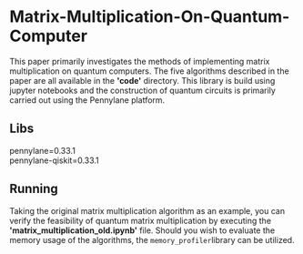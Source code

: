 # Matrix-Multiplication-On-Quantum-Computer

This paper primarily investigates the methods of implementing matrix multiplication on quantum computers. 
The five algorithms described in the paper are all available in the __'code'__ directory.
This library is build using jupyter notebooks and the construction of quantum circuits is primarily carried out using the Pennylane platform.

## Libs
pennylane=0.33.1  
pennylane-qiskit=0.33.1	

## Running
Taking the original matrix multiplication algorithm as an example, you can verify the feasibility of quantum matrix multiplication by executing the __'matrix_multiplication_old.ipynb'__ file. Should you wish to evaluate the memory usage of the algorithms, the
``memory_profiler``library can be utilized.
